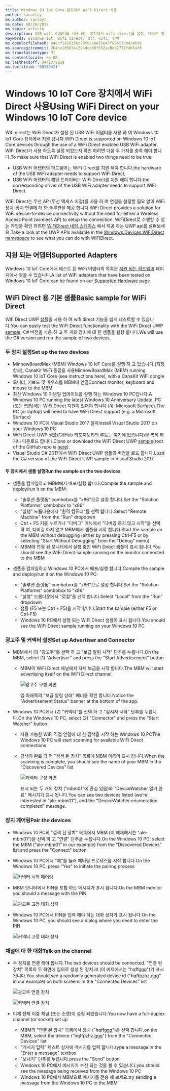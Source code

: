 ```yaml
---
title: Windows 10 Iot Core 장치에서 WiFi Direct 사용
author: saraclay
ms.author: saclayt
ms.date: 08/28/2017
ms.topic: article
description: USB wifi 어댑터를 사용 하는 장치에서 wifi direct를 설정, 테스트 및 사용 하는 방법을 알아봅니다.
keywords: windows iot, wifi direct, 설정, wifi, 장치
ms.openlocfilehash: 04ecf1820356c59fecea81be47f69617ab42ab36
ms.sourcegitcommit: 2b4ce105834c294dcdd8f332ac8dd2732f4b5af8
ms.translationtype: MT
ms.contentlocale: ko-KR
ms.lasthandoff: 04/23/2019
ms.locfileid: "60169411"
---
```

# <a name="using-wifi-direct-on-your-windows-10-iot-core-device"></a><span data-ttu-id="41e29-104">Windows 10 IoT Core 장치에서 WiFi Direct 사용</span><span class="sxs-lookup"><span data-stu-id="41e29-104">Using WiFi Direct on your Windows 10 IoT Core device</span></span>

<span data-ttu-id="41e29-105">Wifi direct는 WiFi Direct가 설정 된 USB WiFi 어댑터를 사용 하 여 Windows 10 IoT Core 장치에서 지원 됩니다.</span><span class="sxs-lookup"><span data-stu-id="41e29-105">WiFi Direct is supported on Windows 10 IoT Core devices through the use of a WiFi Direct enabled USB WiFi adapter.</span></span> <span data-ttu-id="41e29-106">WiFi Direct가 사용 하도록 설정 되었는지 확인 하려면 다음 두 가지를 충족 해야 합니다.</span><span class="sxs-lookup"><span data-stu-id="41e29-106">To make sure that WiFi Direct is enabled two things need to be true:</span></span>
* <span data-ttu-id="41e29-107">USB WiFi 어댑터의 하드웨어는 WiFi Direct를 지원 해야 합니다.</span><span class="sxs-lookup"><span data-stu-id="41e29-107">the hardware of the USB WiFi adapter needs to support WiFi Direct,</span></span>
* <span data-ttu-id="41e29-108">USB WiFi 어댑터의 해당 드라이버는 WiFi Direct를 지원 해야 합니다.</span><span class="sxs-lookup"><span data-stu-id="41e29-108">the corresponding driver of the USB WiFi adapter needs to support WiFi Direct.</span></span> 

<span data-ttu-id="41e29-109">WiFi Direct는 무선 AP (무선 액세스 지점)를 사용 하 여 연결을 설정할 필요 없이 WiFi 장치-장치 연결에 대 한 솔루션을 제공 합니다.</span><span class="sxs-lookup"><span data-stu-id="41e29-109">WiFi Direct provides a solution for WiFi device-to-device connectivity without the need for either a Wireless Access Point (wireless AP) to setup the connection.</span></span> <span data-ttu-id="41e29-110">WiFiDirect로 수행할 수 있는 작업을 확인 하려면 [WiFiDirect 네임 스페이스](https://msdn.microsoft.com/library/windows/apps/windows.devices.wifidirect.aspx) 에서 제공 하는 UWP api를 살펴보세요.</span><span class="sxs-lookup"><span data-stu-id="41e29-110">Take a look at the UWP APIs available in the [Windows.Devices.WiFiDirect namespace](https://msdn.microsoft.com/library/windows/apps/windows.devices.wifidirect.aspx) to see what you can do with WiFiDirect.</span></span>

## <a name="supported-adapters"></a><span data-ttu-id="41e29-111">지원 되는 어댑터</span><span class="sxs-lookup"><span data-stu-id="41e29-111">Supported Adapters</span></span>

<span data-ttu-id="41e29-112">Windows 10 IoT Core에서 테스트 된 WiFi 어댑터의 목록은 [지원 되는 하드웨어](../learn-about-hardware/HardwareCompatList.md) 페이지에서 찾을 수 있습니다.</span><span class="sxs-lookup"><span data-stu-id="41e29-112">A list of WiFi adapters that have been tested on Windows 10 IoT Core can be found on our [Supported Hardware](../learn-about-hardware/HardwareCompatList.md) page.</span></span> 

## <a name="basic-sample-for-wifi-direct"></a><span data-ttu-id="41e29-113">WiFi Direct 용 기본 샘플</span><span class="sxs-lookup"><span data-stu-id="41e29-113">Basic sample for WiFi Direct</span></span>

<span data-ttu-id="41e29-114">Wifi Direct UWP [샘플](https://github.com/Microsoft/Windows-universal-samples/tree/master/Samples/WiFiDirect)을 사용 하 여 wifi direct 기능을 쉽게 테스트할 수 있습니다.</span><span class="sxs-lookup"><span data-stu-id="41e29-114">You can easily test the WiFi Direct functionality with the WiFi Direct UWP [sample](https://github.com/Microsoft/Windows-universal-samples/tree/master/Samples/WiFiDirect).</span></span> <span data-ttu-id="41e29-115">C# 버전을 사용 하 고 두 개의 장치에 대 한 샘플을 실행 합니다.</span><span class="sxs-lookup"><span data-stu-id="41e29-115">We will use the C# version and run the sample of two devices.</span></span>

### <a name="set-up-the-two-devices"></a><span data-ttu-id="41e29-116">두 장치 설정</span><span class="sxs-lookup"><span data-stu-id="41e29-116">Set up the two devices</span></span>
* <span data-ttu-id="41e29-117">MinnowBoardMax (MBM) Windows 10 IoT Core를 실행 하 고 있습니다 (지침 참조), CanaKit WiFi 동글을 사용</span><span class="sxs-lookup"><span data-stu-id="41e29-117">MinnowBoardMax (MBM) running Windows 10 IoT Core (see instructions here), with a CanaKit WiFi dongle</span></span>
* <span data-ttu-id="41e29-118">모니터, 키보드 및 마우스를 MBM에 연결</span><span class="sxs-lookup"><span data-stu-id="41e29-118">Connect monitor, keyboard and mouse to the MBM</span></span>
* <span data-ttu-id="41e29-119">최신 Windows 10 기념일 업데이트를 실행 하는 Windows 10 PC입니다.</span><span class="sxs-lookup"><span data-stu-id="41e29-119">A Windows 10 PC running the latest Windows 10 Anniversary Update.</span></span> <span data-ttu-id="41e29-120">PC (또는 랩톱)에는 WiFi Direct 지원이 있어야 합니다 (예: Microsoft Surface).</span><span class="sxs-lookup"><span data-stu-id="41e29-120">The PC (or laptop) will need to have WiFi Direct support (e.g. a Microsoft Surface)</span></span>
* <span data-ttu-id="41e29-121">Windows 10 PC에 Visual Studio 2017 설치</span><span class="sxs-lookup"><span data-stu-id="41e29-121">Install Visual Studio 2017 on your Windows 10 PC</span></span>
* <span data-ttu-id="41e29-122">WiFi Direct UWP [샘플](https://github.com/Microsoft/Windows-universal-samples/tree/master/Samples/WiFiDirect)(GitHub 리포지토리의 루트는 [여기](https://github.com/Microsoft/Windows-universal-samples)에 있습니다)을 복제 하거나 다운로드 합니다.</span><span class="sxs-lookup"><span data-stu-id="41e29-122">Clone or download the WiFi Direct UWP [sample](https://github.com/Microsoft/Windows-universal-samples/tree/master/Samples/WiFiDirect)(root of the GitHub repo is [here](https://github.com/Microsoft/Windows-universal-samples)).</span></span>
* <span data-ttu-id="41e29-123">Visual Studio C# 2017에서 WIFI Direct UWP 샘플의 버전을 로드 합니다.</span><span class="sxs-lookup"><span data-stu-id="41e29-123">Load the C# version of the WiFi Direct UWP sample in Visual Studio 2017</span></span>

#### <a name="run-the-sample-on-the-two-devices"></a><span data-ttu-id="41e29-124">두 장치에서 샘플 실행</span><span class="sxs-lookup"><span data-stu-id="41e29-124">Run the sample on the two devices</span></span>
* <span data-ttu-id="41e29-125">샘플을 컴파일하고 MBM에서 배포/실행 합니다.</span><span class="sxs-lookup"><span data-stu-id="41e29-125">Compile the sample and deploy/run it on the MBM:</span></span>

    * <span data-ttu-id="41e29-126">"솔루션 플랫폼" combobox를 "x86"으로 설정 합니다.</span><span class="sxs-lookup"><span data-stu-id="41e29-126">Set the "Solution Platforms" combobox to "x86"</span></span>
    * <span data-ttu-id="41e29-127">"실행" 드롭다운에서 "원격 컴퓨터"를 선택 합니다.</span><span class="sxs-lookup"><span data-stu-id="41e29-127">Select "Remote Machine" from the "Run" dropdown</span></span>
    * <span data-ttu-id="41e29-128">Ctrl + F5 키를 누르거나 "디버그" 메뉴에서 "디버깅 하지 않고 시작"을 선택 하 여, 디버깅 하지 않고 MBM에서 샘플을 시작 합니다.</span><span class="sxs-lookup"><span data-stu-id="41e29-128">Start the sample on the MBM without debugging (either by pressing Ctrl-F5 or by selecting "Start Without Debugging" from the "Debug" menu)</span></span>
    * <span data-ttu-id="41e29-129">MBM에 연결 된 모니터에서 실행 중인 WiFi Direct 샘플이 표시 됩니다.</span><span class="sxs-lookup"><span data-stu-id="41e29-129">You should see the WiFi Direct sample running on the monitor connected to the MBM</span></span>
* <span data-ttu-id="41e29-130">샘플을 컴파일하고 Windows 10 PC에서 배포/실행 합니다.</span><span class="sxs-lookup"><span data-stu-id="41e29-130">Compile the sample and deploy/run it on the Windows 10 PC:</span></span>
    * <span data-ttu-id="41e29-131">"솔루션 플랫폼" combobox를 "x86"으로 설정 합니다.</span><span class="sxs-lookup"><span data-stu-id="41e29-131">Set the "Solution Platforms" combobox to "x86"</span></span>
    * <span data-ttu-id="41e29-132">"실행" 드롭다운에서 "로컬"을 선택 합니다.</span><span class="sxs-lookup"><span data-stu-id="41e29-132">Select "Local" from the "Run" dropdown</span></span>
    * <span data-ttu-id="41e29-133">샘플 (F5 또는 Ctrl + F5)을 시작 합니다.</span><span class="sxs-lookup"><span data-stu-id="41e29-133">Start the sample (either F5 or Ctrl-F5)</span></span>
    * <span data-ttu-id="41e29-134">Windows 10 PC에서 실행 되는 WiFi Direct 샘플이 표시 됩니다.</span><span class="sxs-lookup"><span data-stu-id="41e29-134">You should see the WiFi Direct sample running on your Windows 10 PC</span></span>

### <a name="set-up-advertiser-and-connector"></a><span data-ttu-id="41e29-135">광고주 및 커넥터 설정</span><span class="sxs-lookup"><span data-stu-id="41e29-135">Set up Advertiser and Connector</span></span>
* <span data-ttu-id="41e29-136">MBM에서 (1) "광고주"를 선택 하 고 "보급 알림 시작" 단추를 누릅니다.</span><span class="sxs-lookup"><span data-stu-id="41e29-136">On the MBM, select (1) "Advertiser" and press the "Start Advertisement" button</span></span>

    * <span data-ttu-id="41e29-137">MBM이 WiFi Direct 채널에서 자체 보급을 시작 합니다.</span><span class="sxs-lookup"><span data-stu-id="41e29-137">The MBM will start advertising itself on the WiFi Direct channel</span></span>

        ![광고주 구성 화면](../media/SetupWiFiDirect/Advertiser01.png)

        <span data-ttu-id="41e29-139">앱 아래쪽의 "보급 알림 상태" 배너를 확인 합니다.</span><span class="sxs-lookup"><span data-stu-id="41e29-139">Notice the "Advertisement Status" banner at the bottom of the app.</span></span>
    
* <span data-ttu-id="41e29-140">Windows 10 PC에서 (2) "커넥터"를 선택 하 고 "감시자 시작" 단추를 누릅니다.</span><span class="sxs-lookup"><span data-stu-id="41e29-140">On the Windows 10 PC, select (2) "Connector" and press the "Start Watcher" button</span></span> 

    * <span data-ttu-id="41e29-141">사용 가능한 WiFi 직접 연결에 대 한 검색을 시작 하는 Windows 10 PC</span><span class="sxs-lookup"><span data-stu-id="41e29-141">The Windows 10 PC will start scanning for available WiFi Direct connections</span></span>
    * <span data-ttu-id="41e29-142">검색이 완료 되 면 "검색 된 장치" 목록에 MBM 이름이 표시 됩니다.</span><span class="sxs-lookup"><span data-stu-id="41e29-142">When the scanning is complete, you should see the name of your MBM in the "Discovered Devices" list</span></span>

        ![커넥터 구성 화면](../media/SetupWiFiDirect/Connector01.png)

        <span data-ttu-id="41e29-144">표시 되는 두 개의 장치 ("mbm01"에 관심 있음)와 "DeviceWatcher 열거 완료" 메시지가 표시 됩니다.</span><span class="sxs-lookup"><span data-stu-id="41e29-144">You can see two devices listed (we're interested in "ale-mbm01"), and the "DeviceWatcher enumeration completed" message.</span></span>

### <a name="pair-the-devices"></a><span data-ttu-id="41e29-145">장치 페어링</span><span class="sxs-lookup"><span data-stu-id="41e29-145">Pair the devices</span></span>
* <span data-ttu-id="41e29-146">Windows 10 PC의 "검색 된 장치" 목록에서 MBM (이 예제에서는 "ale-mbm01")을 선택 하 고 "연결" 단추를 누릅니다.</span><span class="sxs-lookup"><span data-stu-id="41e29-146">On the Windows 10 PC, select the MBM ("ale-mbm01" in our example) from the "Discovered Devices" list and press the "Connect" button</span></span>
* <span data-ttu-id="41e29-147">Windows 10 PC에서 "예"를 눌러 페어링 프로세스를 시작 합니다.</span><span class="sxs-lookup"><span data-stu-id="41e29-147">On the Windows 10 PC, press "Yes" to initiate the pairing process</span></span>

    ![커넥터 시작 페어링](../media/SetupWiFiDirect/Connector02.png)

* <span data-ttu-id="41e29-149">MBM 모니터에서 PIN을 포함 하는 메시지가 표시 됩니다.</span><span class="sxs-lookup"><span data-stu-id="41e29-149">On the MBM monitor you should a message with the PIN</span></span>

    ![광고주 고정 대화 상자](../media/SetupWiFiDirect/Advertiser02.png)

* <span data-ttu-id="41e29-151">Windows 10 PC에서 PIN을 입력 해야 하는 대화 상자가 표시 됩니다.</span><span class="sxs-lookup"><span data-stu-id="41e29-151">On the Windows 10 PC, you should see a dialog where you need to enter the PIN</span></span>

    ![커넥터 고정 대화 상자](../media/SetupWiFiDirect/Connector03.png)

### <a name="talk-on-the-channel"></a><span data-ttu-id="41e29-153">채널에 대 한 대화</span><span class="sxs-lookup"><span data-stu-id="41e29-153">Talk on the channel</span></span>
* <span data-ttu-id="41e29-154">두 장치를 연결 해야 합니다.</span><span class="sxs-lookup"><span data-stu-id="41e29-154">The two devices should be connected.</span></span> <span data-ttu-id="41e29-155">"연결 된 장치" 목록의 두 화면에 임의로 생성 된 장치 id (이 예제에서는 "hqffggg")가 표시 됩니다.</span><span class="sxs-lookup"><span data-stu-id="41e29-155">You should see a randomly generated device id ("hqffpzhz.ggg" in our example) on both screens in the "Connected Devices" list</span></span>

    ![광고주 연결 장치](../media/SetupWiFiDirect/Advertiser03.png)

    ![커넥터 연결 장치](../media/SetupWiFiDirect/Connector04.png)

* <span data-ttu-id="41e29-158">이제 전체 이중 채널 (또는 소켓)이 설정 되었습니다.</span><span class="sxs-lookup"><span data-stu-id="41e29-158">You now have a full-duplex channel (or socket) set up</span></span>

    * <span data-ttu-id="41e29-159">MBM의 "연결 된 장치" 목록에서 장치 ("hqffggg")를 선택 합니다.</span><span class="sxs-lookup"><span data-stu-id="41e29-159">on the MBM, select the device ("hqffpzhz.ggg") from the "Connected Devices" list</span></span>
    * <span data-ttu-id="41e29-160">"메시지 입력" 텍스트 상자에 메시지를 입력 합니다.</span><span class="sxs-lookup"><span data-stu-id="41e29-160">type a message in the "Enter a message" textbox</span></span>
    * <span data-ttu-id="41e29-161">"보내기" 단추를 누릅니다.</span><span class="sxs-lookup"><span data-stu-id="41e29-161">press the "Send" button</span></span>
    * <span data-ttu-id="41e29-162">Windows 10 PC에서 메시지가 수신 되는 것을 볼 수 있습니다.</span><span class="sxs-lookup"><span data-stu-id="41e29-162">you should see the message being received from the Windows 10 PC</span></span>
    * <span data-ttu-id="41e29-163">Windows 10 PC에서 MBM으로 메시지를 전송 해 보세요.</span><span class="sxs-lookup"><span data-stu-id="41e29-163">try sending a message from the Windows 10 PC to the MBM</span></span>
